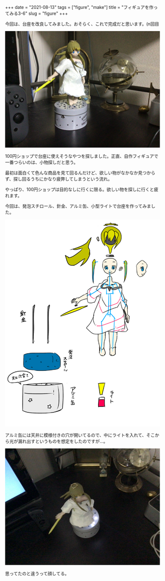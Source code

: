 +++
date = "2021-08-13"
tags = ["figure", "make"]
title = "フィギュアを作ってみる3-6"
slug = "figure"
+++

今回は、台座を改良してみました。おそらく、これで完成だと思います。(n回目

<a href="https://raw.githubusercontent.com/syui/img/master/other/figure_make_34.jpg"><img src="https://raw.githubusercontent.com/syui/img/master/other/figure_make_34.jpg" alt="ai-figure"/></a>

100円ショップで台座に使えそうなやつを探しました。正直、自作フィギュアで一番つらいのは、小物探しだと思う。

最初は面白くて色んな商品を見て回るんだけど、欲しい物がなかなか見つからず、探し回るうちにかなり疲弊してしまうという流れ。

やっぱり、100円ショップは目的なしに行くに限る。欲しい物を探しに行くと疲れます。

今回は、発泡スチロール、針金、アルミ缶、小型ライトで台座を作ってみました。

![](https://raw.githubusercontent.com/syui/img/master/other/figure_ref_04.png)

アルミ缶には天井に模様付きの穴が開いてるので、中にライトを入れて、そこから光が漏れ出すというものを想定をしたのですが...。

<a href="https://raw.githubusercontent.com/syui/img/master/other/figure_make_35.jpg"><img src="https://raw.githubusercontent.com/syui/img/master/other/figure_make_35.jpg" alt="ai-figure"/></a>

思ってたのと違うって顔してる。

